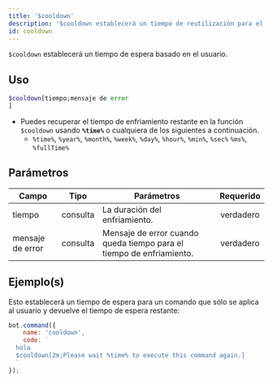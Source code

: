 ```yaml
---
title: '$cooldown'
description: '$cooldown establecerá un tiempo de reutilización para el autor del comando después de ser usado.'
id: cooldown
---
```


`$cooldown` establecerá un tiempo de espera basado en el usuario.

## Uso

```php
$cooldown[tiempo;mensaje de error
]
```

* Puedes recuperar el tiempo de enfriamiento restante en la función `$cooldown` usando **`%time%`** o cualquiera de los siguientes a continuación.
    * `%time%`, `%year%`, `%month%`, `%week%`, `%day%`, `%hour%`, `%min%`, `%sec%` `%ms%`, `%fullTime%`

## Parámetros

| Campo            | Tipo     | Parámetros                                                           | Requerido |
| ---------------- | -------- | -------------------------------------------------------------------- |:---------:|
| tiempo           | consulta | La duración del enfriamiento.                                        | verdadero |
| mensaje de error | consulta | Mensaje de error cuando queda tiempo para el tiempo de enfriamiento. | verdadero |

## Ejemplo(s)

Esto establecerá un tiempo de espera para un comando que sólo se aplica al usuario y devuelve el tiempo de espera restante:

```javascript
bot.command({
    name: 'cooldown',
    code: `
  hola
  $cooldown[2m;Please wait %time% to execute this command again.]
  `
});
```
